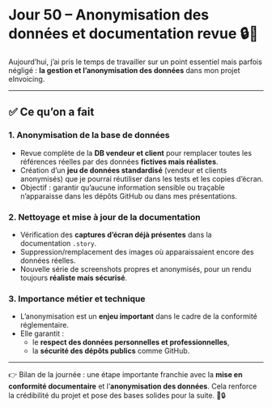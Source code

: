 # Jour 50 – Anonymisation des données et documentation revue 🔒📝

Aujourd’hui, j’ai pris le temps de travailler sur un point essentiel mais parfois négligé : **la gestion et l’anonymisation des données** dans mon projet eInvoicing.  

---

## ✅ Ce qu’on a fait

### 1. Anonymisation de la base de données
* Revue complète de la **DB vendeur et client** pour remplacer toutes les références réelles par des données **fictives mais réalistes**.  
* Création d’un **jeu de données standardisé** (vendeur et clients anonymisés) que je pourrai réutiliser dans les tests et les copies d’écran.  
* Objectif : garantir qu’aucune information sensible ou traçable n’apparaisse dans les dépôts GitHub ou dans mes présentations.

### 2. Nettoyage et mise à jour de la documentation
* Vérification des **captures d’écran déjà présentes** dans la documentation `.story`.  
* Suppression/remplacement des images où apparaissaient encore des données réelles.  
* Nouvelle série de screenshots propres et anonymisés, pour un rendu toujours **réaliste mais sécurisé**.

### 3. Importance métier et technique
* L’anonymisation est un **enjeu important** dans le cadre de la conformité réglementaire.  
* Elle garantit :  
  * le **respect des données personnelles et professionnelles**,  
  * la **sécurité des dépôts publics** comme GitHub.  

---

👉 Bilan de la journée : une étape importante franchie avec la **mise en conformité documentaire** et l’**anonymisation des données**. Cela renforce la crédibilité du projet et pose des bases solides pour la suite. 🚀🔒  
